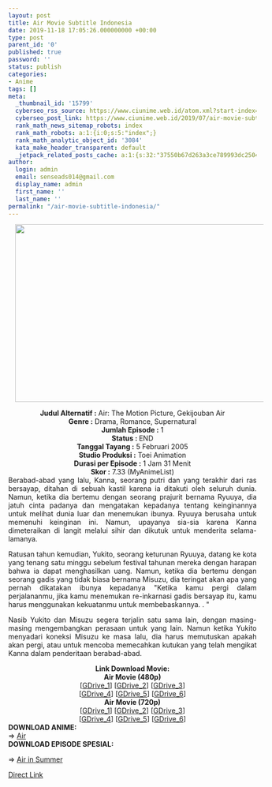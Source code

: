 ```yaml
---
layout: post
title: Air Movie Subtitle Indonesia
date: 2019-11-18 17:05:26.000000000 +00:00
type: post
parent_id: '0'
published: true
password: ''
status: publish
categories:
- Anime
tags: []
meta:
  _thumbnail_id: '15799'
  cyberseo_rss_source: https://www.ciunime.web.id/atom.xml?start-index=3301&max-results=150
  cyberseo_post_link: https://www.ciunime.web.id/2019/07/air-movie-subtitle-indonesia.html
  rank_math_news_sitemap_robots: index
  rank_math_robots: a:1:{i:0;s:5:"index";}
  rank_math_analytic_object_id: '3084'
  kata_make_header_transparent: default
  _jetpack_related_posts_cache: a:1:{s:32:"37550b67d263a3ce789993dc25046c5f";a:2:{s:7:"expires";i:1644538422;s:7:"payload";a:0:{}}}
author:
  login: admin
  email: senseads014@gmail.com
  display_name: admin
  first_name: ''
  last_name: ''
permalink: "/air-movie-subtitle-indonesia/"
---
```

<div class="separator" style="clear: both; text-align: center;"><a href="https://1.bp.blogspot.com/-Npa3AJ339v0/XTnPvDe2SkI/AAAAAAAAcqc/tTETrzpxOsATzbJXVt-xAuddtZB6myCBgCLcBGAs/s1600/Air%2BMovie.jpg" imageanchor="1" style="margin-left: 1em; margin-right: 1em;"><img border="0" data-original-height="720" data-original-width="1280" height="360" src="{{ site.baseurl }}/assets/2019/11/Air%2BMovie.jpg" width="640" /></a></div>
<p>
<div style="text-align: center;"><b>Judul</b><b><b> Alternatif </b>:</b> Air: The Motion Picture, Gekijouban Air</div>
<div style="text-align: center;"><b><b>Genre :</b></b> Drama, Romance, Supernatural</div>
<div style="text-align: center;"><b>Jumlah Episode :</b> 1<br /><b>Status :&nbsp;</b>END<br /><b>Tanggal Tayang :</b> 5 Februari 2005<br /><b>Studio Produksi :</b> Toei Animation<br /><b>Durasi per Episode :</b> 1 Jam 31 Menit</div>
<div style="text-align: center;"><b>Skor :</b> 7.33 (MyAnimeList)</div>
<div style="text-align: center;"></div>
<div style="text-align: justify;">Berabad-abad yang lalu, Kanna, seorang putri dan yang terakhir dari ras bersayap, ditahan di sebuah kastil karena ia ditakuti oleh seluruh dunia. Namun, ketika dia bertemu dengan seorang prajurit bernama Ryuuya, dia jatuh cinta padanya dan mengatakan kepadanya tentang keinginannya untuk melihat dunia luar dan menemukan ibunya. Ryuuya berusaha untuk memenuhi keinginan ini. Namun, upayanya sia-sia karena Kanna dimeteraikan di langit melalui sihir dan dikutuk untuk menderita selama-lamanya.</p>
<p>Ratusan tahun kemudian, Yukito, seorang keturunan Ryuuya, datang ke kota yang tenang satu minggu sebelum festival tahunan mereka dengan harapan bahwa ia dapat menghasilkan uang. Namun, ketika dia bertemu dengan seorang gadis yang tidak biasa bernama Misuzu, dia teringat akan apa yang pernah dikatakan ibunya kepadanya "Ketika kamu pergi dalam perjalananmu, jika kamu menemukan re-inkarnasi gadis bersayap itu, kamu harus menggunakan kekuatanmu untuk membebaskannya. . "</p>
<p>Nasib Yukito dan Misuzu segera terjalin satu sama lain, dengan masing-masing mengembangkan perasaan untuk yang lain. Namun ketika Yukito menyadari koneksi Misuzu ke masa lalu, dia harus memutuskan apakah akan pergi, atau untuk mencoba memecahkan kutukan yang telah mengikat Kanna dalam penderitaan berabad-abad.</p></div>
<div style="text-align: justify;"></div>
<div style="text-align: justify;"></div>
<div style="text-align: center;"><b>Link Download Movie:</b></div>
<div style="text-align: center;"><b>Air Movie (480p)</b></div>
<div style="text-align: center;">
<div style="text-align: center;">
<div style="text-align: center;">[<a href="https://drive.google.com/uc?id=1OD9DiP6nunCS7LHr4h1gr6qS-NYH2a5x&amp;export=download" target="_blank" rel="noopener">GDrive_1</a>] [<a href="https://drive.google.com/uc?export=download&amp;id=1NTjf4Ub1n5CX-xI0lj8TdOZQx39XGra2" target="_blank" rel="noopener">GDrive_2</a>] [<a href="https://drive.google.com/uc?export=download&amp;id=18kLsUZnUuePd0q8dH6FcIHDfa80B6fPY" target="_blank" rel="noopener">GDrive_3</a>]<br />[<a href="https://drive.google.com/uc?export=download&amp;id=1H9MqFPuPewj7zodrBBX57s8dFTuJXTKj" target="_blank" rel="noopener">GDrive_4</a>] [<a href="https://drive.google.com/uc?export=download&amp;id=1D0x9wNRsfBdqyFc7W5LZEzSJeQJACKFV" target="_blank" rel="noopener">GDrive_5</a>] [<a href="https://drive.google.com/uc?export=download&amp;id=1UIb63RwCd2VTM8kCsXjygyQFN0PPvCNz" target="_blank" rel="noopener">GDrive_6</a>]</div>
<div style="text-align: center;">
<div style="text-align: center;"><b>Air Movie (720p)</b></div>
<div style="text-align: center;">[<a href="https://drive.google.com/uc?export=download&amp;id=1a9XvSHXalJ7XZ7oDJwsRyWIWOUNSpn0b" target="_blank" rel="noopener">GDrive_1</a>] [<a href="https://drive.google.com/uc?export=download&amp;id=1iOpFCzNk-zRHgbcpBhQUW5IBs_6wDC_9" target="_blank" rel="noopener">GDrive_2</a>] [<a href="https://drive.google.com/uc?export=download&amp;id=17yRjSBT3q7hoPjHgRObKjNGmn9jevCmw" target="_blank" rel="noopener">GDrive_3</a>]<br />[<a href="https://drive.google.com/uc?export=download&amp;id=1qoKUR8OGmdFQRcSGtbi4A8vTPRFs3kzb" target="_blank" rel="noopener">GDrive_4</a>] [<a href="https://drive.google.com/uc?export=download&amp;id=1WS3g0-DC7rB7NpYnZO2BgU70hd3j0pjE" target="_blank" rel="noopener">GDrive_5</a>] [<a href="https://drive.google.com/uc?export=download&amp;id=1fVJVGqS5upYHbgWwDIOB2-o08IpcGe-U" target="_blank" rel="noopener">GDrive_6</a>]
<div style="text-align: left;"></div>
<div style="text-align: left;"></div>
<div style="text-align: left;"><b>DOWNLOAD ANIME:</b></div>
<div style="text-align: left;"></div>
<div style="text-align: left;">=&gt; <a href="https://www.ciunime.web.id/2019/03/air-episode-01-12-end-batch-subtitle.html" target="_blank" rel="noopener">Air</a></div>
<div style="text-align: left;"><b>DOWNLOAD EPISODE SPESIAL:</b></p>
<p>=&gt;&nbsp;<a href="https://www.ciunime.web.id/2019/03/air-in-summer-episode-01-02-end-batch.html" target="_blank" rel="noopener">Air in Summer</a></p>
</div>
</div>
</div>
</div>
</div>
<link rel="stylesheet" href="https://cdnjs.cloudflare.com/ajax/libs/font-awesome/4.7.0/css/font-awesome.min.css" />
<div class="divbtn"> <a href="https://handymansurrender.com/fihup8buzv?key=94550f7ce39444073321dde3b8782f97" class="btn"><i class="fa fa-download"></i> Direct Link</a> </div>
